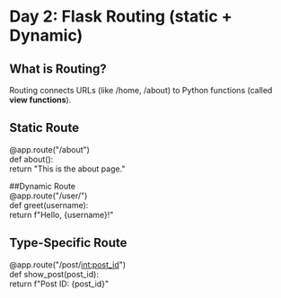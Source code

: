 # Day 2: Flask Routing (static + Dynamic)  
  
## What is Routing?  
Routing connects URLs (like /home, /about) to Python functions (called **view functions**).  

## Static Route  
@app.route("/about")  
def about():  
    return "This is the about page."  
  
##Dynamic Route  
@app.route("/user/<username>")  
def greet(username):  
    return f"Hello, {username}!"  
  
## Type-Specific Route  
@app.route("/post/<int:post_id>")  
def show_post(post_id):  
    return f"Post ID: {post_id}"  